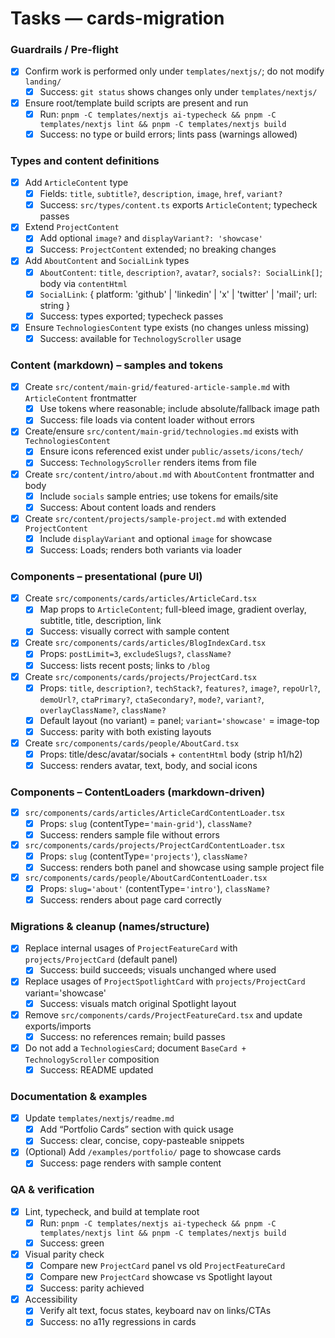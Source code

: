 # Tasks — cards-migration

### Guardrails / Pre-flight
- [x] Confirm work is performed only under `templates/nextjs/`; do not modify `landing/`
  - [x] Success: `git status` shows changes only under `templates/nextjs/`
- [x] Ensure root/template build scripts are present and run
  - [x] Run: `pnpm -C templates/nextjs ai-typecheck && pnpm -C templates/nextjs lint && pnpm -C templates/nextjs build`
  - [x] Success: no type or build errors; lints pass (warnings allowed)

### Types and content definitions
- [x] Add `ArticleContent` type
  - [x] Fields: `title`, `subtitle?`, `description`, `image`, `href`, `variant?`
  - [x] Success: `src/types/content.ts` exports `ArticleContent`; typecheck passes
- [x] Extend `ProjectContent`
  - [x] Add optional `image?` and `displayVariant?: 'showcase'`
  - [x] Success: `ProjectContent` extended; no breaking changes
- [x] Add `AboutContent` and `SocialLink` types
  - [x] `AboutContent`: `title`, `description?`, `avatar?`, `socials?: SocialLink[]`; body via `contentHtml`
  - [x] `SocialLink`: { platform: 'github' | 'linkedin' | 'x' | 'twitter' | 'mail'; url: string }
  - [x] Success: types exported; typecheck passes
- [x] Ensure `TechnologiesContent` type exists (no changes unless missing)
  - [x] Success: available for `TechnologyScroller` usage

### Content (markdown) – samples and tokens
- [x] Create `src/content/main-grid/featured-article-sample.md` with `ArticleContent` frontmatter
  - [x] Use tokens where reasonable; include absolute/fallback image path
  - [x] Success: file loads via content loader without errors
- [x] Create/ensure `src/content/main-grid/technologies.md` exists with `TechnologiesContent`
  - [x] Ensure icons referenced exist under `public/assets/icons/tech/`
  - [x] Success: `TechnologyScroller` renders items from file
- [x] Create `src/content/intro/about.md` with `AboutContent` frontmatter and body
  - [x] Include `socials` sample entries; use tokens for emails/site
  - [x] Success: About content loads and renders
- [x] Create `src/content/projects/sample-project.md` with extended `ProjectContent`
  - [x] Include `displayVariant` and optional `image` for showcase
  - [x] Success: Loads; renders both variants via loader

### Components – presentational (pure UI)
- [x] Create `src/components/cards/articles/ArticleCard.tsx`
  - [x] Map props to `ArticleContent`; full-bleed image, gradient overlay, subtitle, title, description, link
  - [x] Success: visually correct with sample content
- [x] Create `src/components/cards/articles/BlogIndexCard.tsx`
  - [x] Props: `postLimit=3`, `excludeSlugs?`, `className?`
  - [x] Success: lists recent posts; links to `/blog`
- [x] Create `src/components/cards/projects/ProjectCard.tsx`
  - [x] Props: `title`, `description?`, `techStack?`, `features?`, `image?`, `repoUrl?`, `demoUrl?`, `ctaPrimary?`, `ctaSecondary?`, `mode?`, `variant?`, `overlayClassName?`, `className?`
  - [x] Default layout (no variant) = panel; `variant='showcase'` = image-top
  - [x] Success: parity with both existing layouts
- [x] Create `src/components/cards/people/AboutCard.tsx`
  - [x] Props: title/desc/avatar/socials + `contentHtml` body (strip h1/h2)
  - [x] Success: renders avatar, text, body, and social icons

### Components – ContentLoaders (markdown-driven)
- [x] `src/components/cards/articles/ArticleCardContentLoader.tsx`
  - [x] Props: `slug` (contentType=`'main-grid'`), `className?`
  - [x] Success: renders sample file without errors
- [x] `src/components/cards/projects/ProjectCardContentLoader.tsx`
  - [x] Props: `slug` (contentType=`'projects'`), `className?`
  - [x] Success: renders both panel and showcase using sample project file
- [x] `src/components/cards/people/AboutCardContentLoader.tsx`
  - [x] Props: `slug='about'` (contentType=`'intro'`), `className?`
  - [x] Success: renders about page card correctly

### Migrations & cleanup (names/structure)
- [x] Replace internal usages of `ProjectFeatureCard` with `projects/ProjectCard` (default panel)
  - [x] Success: build succeeds; visuals unchanged where used
- [x] Replace usages of `ProjectSpotlightCard` with `projects/ProjectCard` variant='showcase'
  - [x] Success: visuals match original Spotlight layout
- [x] Remove `src/components/cards/ProjectFeatureCard.tsx` and update exports/imports
  - [x] Success: no references remain; build passes
- [x] Do not add a `TechnologiesCard`; document `BaseCard + TechnologyScroller` composition
  - [x] Success: README updated

### Documentation & examples
- [x] Update `templates/nextjs/readme.md`
  - [x] Add “Portfolio Cards” section with quick usage
  - [x] Success: clear, concise, copy-pasteable snippets
- [x] (Optional) Add `/examples/portfolio/` page to showcase cards
  - [x] Success: page renders with sample content

### QA & verification
- [x] Lint, typecheck, and build at template root
  - [x] Run: `pnpm -C templates/nextjs ai-typecheck && pnpm -C templates/nextjs lint && pnpm -C templates/nextjs build`
  - [x] Success: green
- [x] Visual parity check
  - [x] Compare new `ProjectCard` panel vs old `ProjectFeatureCard`
  - [x] Compare new `ProjectCard` showcase vs Spotlight layout
  - [x] Success: parity achieved
- [x] Accessibility
  - [x] Verify alt text, focus states, keyboard nav on links/CTAs
  - [x] Success: no a11y regressions in cards
